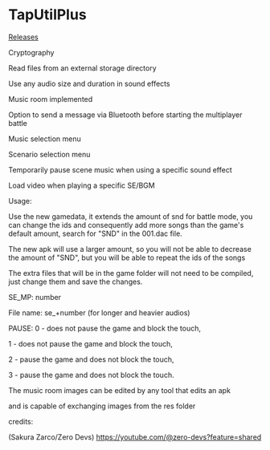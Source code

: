 # TapUtilPlus

[Releases](https://github.com/GdGohan/TapUtilPlus/releases)

Cryptography 

Read files from an external storage directory 

Use any audio size and duration in sound effects
 
Music room implemented 

Option to send a message via Bluetooth before starting the multiplayer battle 

Music selection menu 

Scenario selection menu 

Temporarily pause scene music when using a specific sound effect

Load video when playing a specific SE/BGM

Usage:

Use the new gamedata, it extends the amount of snd for battle mode, you can change the ids and consequently add more songs than the game's default amount, search for "SND" in the 001.dac file.

The new apk will use a larger amount, so you will not be able to decrease the amount of "SND", but you will be able to repeat the ids of the songs

The extra files that will be in the game folder will not need to be compiled, just change them and save the changes.

SE_MP: number

File name: se_+number (for longer and heavier audios)

PAUSE: 
0 - does not pause the game and block the touch, 

1 - does not pause the game and block the touch, 

2 - pause the game and does not block the touch, 

3 - pause the game and does not block the touch.

The music room images can be edited by any tool that edits an apk 

and is capable of exchanging images from the res folder

credits:

(Sakura Zarco/Zero Devs) https://youtube.com/@zero-devs?feature=shared